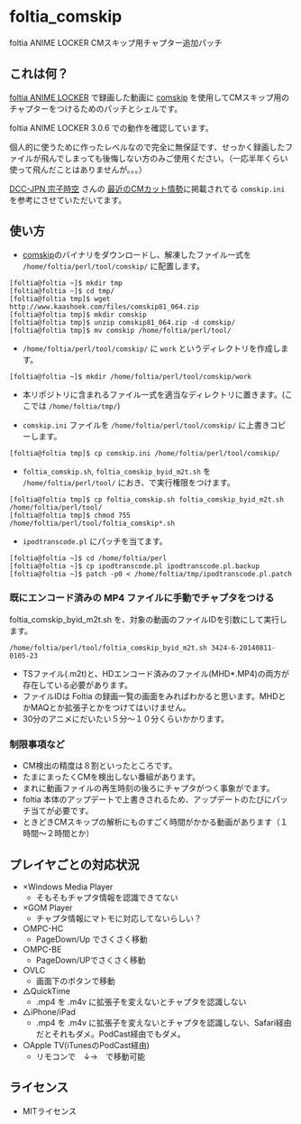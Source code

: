 foltia_comskip
==============

foltia ANIME LOCKER CMスキップ用チャプター追加パッチ

## これは何？

[foltia ANIME LOCKER](http://foltia.com/ANILOC/) で録画した動画に [comskip](http://www.kaashoek.com/comskip/) を使用してCMスキップ用のチャプターをつけるためのパッチとシェルです。

foltia ANIME LOCKER 3.0.6 での動作を確認しています。

個人的に使うために作ったレベルなので完全に無保証です、せっかく録画したファイルが飛んでしまっても後悔しない方のみご使用ください。（一応半年くらい使って飛んだことはありませんが。。。）

[DCC-JPN 宗子時空](http://www.dcc-jpl.com/diary/) さんの [最近のCMカット情勢](http://www.dcc-jpl.com/diary/2014/05/17/foltia-cm-cut2/)に掲載されてる `comskip.ini` を参考にさせていただいてます。

## 使い方

- [comskip](http://www.kaashoek.com/comskip/)のバイナリをダウンロードし、解凍したファイル一式を `/home/foltia/perl/tool/comskip/` に配置します。

```
[foltia@foltia ~]$ mkdir tmp
[foltia@foltia ~]$ cd tmp/
[foltia@foltia tmp]$ wget http://www.kaashoek.com/files/comskip81_064.zip
[foltia@foltia tmp]$ mkdir comskip
[foltia@foltia tmp]$ unzip comskip81_064.zip -d comskip/
[foltia@foltia tmp]$ mv comskip /home/foltia/perl/tool/
```

- `/home/foltia/perl/tool/comskip/` に `work` というディレクトリを作成します。

```
[foltia@foltia ~]$ mkdir /home/foltia/perl/tool/comskip/work
```

- 本リポジトリに含まれるファイル一式を適当なディレクトリに置きます。(ここでは `/home/foltia/tmp/`)  

- `comskip.ini` ファイルを `/home/foltia/perl/tool/comskip/` に上書きコピーします。

```
[foltia@foltia tmp]$ cp comskip.ini /home/foltia/perl/tool/comskip/
```

- `foltia_comskip.sh`, `foltia_comskip_byid_m2t.sh` を `/home/foltia/perl/tool/` におき、で実行権限をつけます。 

```
[foltia@foltia tmp]$ cp foltia_comskip.sh foltia_comskip_byid_m2t.sh /home/foltia/perl/tool/
[foltia@foltia tmp]$ chmod 755 /home/foltia/perl/tool/foltia_comskip*.sh
```

- `ipodtranscode.pl` にパッチを当てます。

```
[foltia@foltia ~]$ cd /home/foltia/perl
[foltia@foltia ~]$ cp ipodtranscode.pl ipodtranscode.pl.backup
[foltia@foltia ~]$ patch -p0 < /home/foltia/tmp/ipodtranscode.pl.patch
```

### 既にエンコード済みの MP4 ファイルに手動でチャプタをつける

foltia_comskip_byid_m2t.sh を、対象の動画のファイルIDを引数にして実行します。

```
/home/foltia/perl/tool/foltia_comskip_byid_m2t.sh 3424-6-20140811-0105-23
```

- TSファイル(.m2t)と、HDエンコード済みのファイル(MHD*.MP4)の両方が存在している必要があります。
- ファイルIDは Foltia の録画一覧の画面をみればわかると思います。MHDとかMAQとか拡張子とかをつけてはいけません。
- 30分のアニメにだいたい５分～１０分くらいかかります。

### 制限事項など

- CM検出の精度は８割といったところです。
- たまにまったくCMを検出しない番組があります。
- まれに動画ファイルの再生時刻の後ろにチャプタがつく事象がでます。
- foltia 本体のアップデートで上書きされるため、アップデートのたびにパッチ当てが必要です。
- ときどきCMスキップの解析にものすごく時間がかかる動画があります（１時間～２時間とか）

## プレイヤごとの対応状況

* ×Windows Media Player
  * そもそもチャプタ情報を認識できてない
* ×GOM Player
  * チャプタ情報にマトモに対応してないらしい？
* ○MPC-HC
  * PageDown/Up でさくさく移動
* ○MPC-BE
  * PageDown/UPでさくさく移動
* ○VLC
  * 画面下のボタンで移動
* △QuickTime
  * .mp4 を .m4v に拡張子を変えないとチャプタを認識しない
* △iPhone/iPad
  * .mp4 を .m4v に拡張子を変えないとチャプタを認識しない、Safari経由だとそれもダメ。PodCast経由でもダメ。
* ○Apple  TV(iTunesのPodCast経由)
  * リモコンで　↓→　で移動可能

## ライセンス

- MITライセンス

